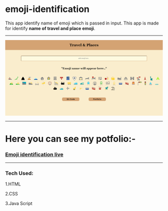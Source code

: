 # emoji-identification

This app identify name of emoji which is passed in input. This app is made for identify **name of travel and place emoji**.

---

![](https://github.com/Priyallohar/emoji-identification/blob/main/image/Capture.PNG)

---

# Here you can see my potfolio:-

### <a href="https://emoji-identification.netlify.app/" target="_blank"> Emoji identification live </a>

---
### Tech Used: ###

1.HTML

2.CSS

3.Java Script
